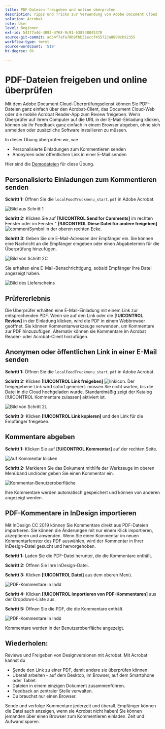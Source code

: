 ```yaml
---
title: PDF-Dateien freigeben und online überprüfen
description: Tipps und Tricks zur Verwendung von Adobe Document Cloud
solution: Acrobat
role: User
level: Beginner
exl-id: 541f7a4d-d893-4768-9c91-638548845378
source-git-commit: ad54f7afa78b0fbb31eccf455723a8890cb92355
workflow-type: tm+mt
source-wordcount: '519'
ht-degree: 8%

---
```


# PDF-Dateien freigeben und online überprüfen

Mit dem Adobe Document Cloud-Überprüfungsdienst können Sie PDF-Dateien ganz einfach über den Acrobat-Client, das Document Cloud-Web oder die mobile Acrobat Reader-App zum Review freigeben. Wenn Überprüfer auf ihrem Computer auf die URL in der E-Mail-Einladung klicken, können sie ihr Feedback ganz einfach in einem Browser abgeben, ohne sich anmelden oder zusätzliche Software installieren zu müssen.

In dieser Übung überprüfen wir, wie

* Personalisierte Einladungen zum Kommentieren senden
* Anonymen oder öffentlichen Link in einer E-Mail senden

Hier sind die [Demodateien](assets/01_Review.zip) für diese Übung.

## Personalisierte Einladungen zum Kommentieren senden

**Schritt 1:** Öffnen Sie die `localFoodTruckmenu_start.pdf` in Adobe Acrobat.

![Bild aus Schritt 1](assets/Step1.png)

**Schritt 2:** Klicken Sie auf **[!UICONTROL Send for Comments]** im rechten Fenster oder im Fenster &quot; **[!UICONTROL Diese Datei für andere freigeben]** ![commentSymbol](assets/sendforcommentsicon.png)  in der oberen rechten Ecke.

**Schritt 3:** Geben Sie die E-Mail-Adressen der Empfänger ein. Sie können eine Nachricht an die Empfänger eingeben oder einen Abgabetermin für die Überprüfung hinzufügen.

![Bild von Schritt 2C](assets/Step2C.png)

Sie erhalten eine E-Mail-Benachrichtigung, sobald Empfänger Ihre Datei angezeigt haben.

![Bild des Lieferscheins](assets/deliveryReceipt_Track.png)

## Prüfererlebnis

Die Überprüfer erhalten eine E-Mail-Einladung mit einem Link zur entsprechenden PDF. Wenn sie auf den Link oder die **[!UICONTROL Review]** in der Einladung klicken, wird die PDF in einem Webbrowser geöffnet. Sie können Kommentarwerkzeuge verwenden, um Kommentare zur PDF hinzuzufügen. Alternativ können sie Kommentare im Acrobat Reader- oder Acrobat-Client hinzufügen.

## Anonymen oder öffentlichen Link in einer E-Mail senden

**Schritt 1:** Öffnen Sie die `localFoodTruckmenu_start.pdf` in Adobe Acrobat.

**Schritt 2:** Klicken **[!UICONTROL Link freigeben]** ![linkicon](assets/sendlinkicon.png). Der freigegebene Link wird sofort generiert. müssen Sie nicht warten, bis die Datei in die Cloud hochgeladen wurde. Standardmäßig zeigt der Katalog [!UICONTROL Kommentare zulassen] aktiviert ist.

![Bild von Schritt 2L](assets/Step2L.png)

**Schritt 3:** Klicken **[!UICONTROL Link kopieren]** und den Link für die Empfänger freigeben.

## Kommentare abgeben

**Schritt 1:** Klicken Sie auf **[!UICONTROL Kommentar]** auf der rechten Seite.

![Auf Kommentar klicken](assets/Cselect.jpg)

**Schritt 2:** Markieren Sie das Dokument mithilfe der Werkzeuge im oberen Menüband und/oder geben Sie einen Kommentar ein.

![Kommentar-Benutzeroberfläche](assets/commentsui.png)

Ihre Kommentare werden automatisch gespeichert und können von anderen angezeigt werden.

## PDF-Kommentare in InDesign importieren

Mit InDesign CC 2019 können Sie Kommentare direkt aus PDF-Dateien importieren. Sie können die Änderungen mit nur einem Klick importieren, akzeptieren und anwenden. Wenn Sie einen Kommentar im neuen Kommentarfenster des PDF auswählen, wird der Kommentar in Ihrer InDesign-Datei gesucht und hervorgehoben.

**Schritt 1:** Laden Sie die PDF-Datei herunter, die die Kommentare enthält.

**Schritt 2:** Öffnen Sie Ihre InDesign-Datei.

**Schritt 3:** Klicken **[!UICONTROL Datei]** aus dem oberen Menü.

![PDF-Kommentare in Indd](assets/inddpdf.png)

**Schritt 4:** Klicken **[!UICONTROL Importieren von PDF-Kommentaren]** aus der Dropdown-Liste aus.

**Schritt 5:** Öffnen Sie die PDF, die die Kommentare enthält.

![PDF-Kommentare in Indd](assets/inddpdfshown.png)

Kommentare werden in der Benutzeroberfläche angezeigt.

## Wiederholen:

Reviews und Freigeben von Designversionen mit Acrobat. Mit Acrobat kannst du

* Sende den Link zu einer PDF, damit andere sie überprüfen können.
* Überall arbeiten - auf dem Desktop, im Browser, auf dem Smartphone oder Tablet.
* Dateien in einem einzigen Dokument zusammenführen.
* Feedback an zentraler Stelle verwalten.
* Du brauchst nur einen Browser.

Sende und verfolge Kommentare jederzeit und überall. Empfänger können die Datei auch anzeigen, wenn sie Acrobat nicht haben! Sie können jemanden über einen Browser zum Kommentieren einladen. Zeit und Aufwand sparen.
